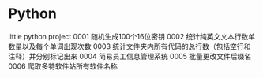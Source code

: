 # Python
little python project
0001 随机生成100个16位密钥
0002 统计纯英文文本行数单数量以及每个单词出现次数
0003 统计文件夹内所有代码的总行数（包括空行和注释）并分别标记出来
0004 简易员工信息管理系统
0005 批量更改文件后缀名
0006 爬取多特软件站所有软件名称